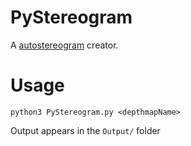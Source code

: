 # PyStereogram
 
A [autostereogram] creator. 

# Usage
`python3 PyStereogram.py <depthmapName>`

Output appears in the `Output/` folder

[autostereogram]: https://en.wikipedia.org/wiki/Autostereogram
